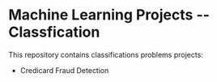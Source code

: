 # Machine Learning Projects -- **Classfication**

This repository contains classifications problems projects:

- Credicard Fraud Detection 


